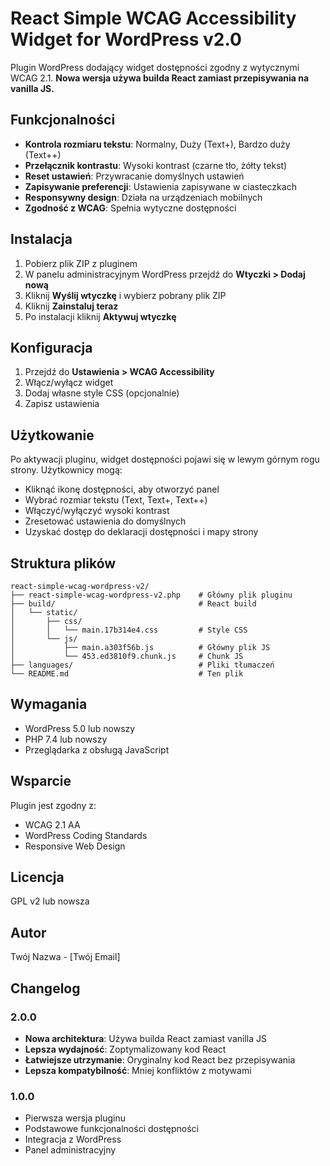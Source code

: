 # React Simple WCAG Accessibility Widget for WordPress v2.0

Plugin WordPress dodający widget dostępności zgodny z wytycznymi WCAG 2.1. **Nowa wersja używa builda React zamiast przepisywania na vanilla JS.**

## Funkcjonalności

- **Kontrola rozmiaru tekstu**: Normalny, Duży (Text+), Bardzo duży (Text++)
- **Przełącznik kontrastu**: Wysoki kontrast (czarne tło, żółty tekst)
- **Reset ustawień**: Przywracanie domyślnych ustawień
- **Zapisywanie preferencji**: Ustawienia zapisywane w ciasteczkach
- **Responsywny design**: Działa na urządzeniach mobilnych
- **Zgodność z WCAG**: Spełnia wytyczne dostępności

## Instalacja

1. Pobierz plik ZIP z pluginem
2. W panelu administracyjnym WordPress przejdź do **Wtyczki > Dodaj nową**
3. Kliknij **Wyślij wtyczkę** i wybierz pobrany plik ZIP
4. Kliknij **Zainstaluj teraz**
5. Po instalacji kliknij **Aktywuj wtyczkę**

## Konfiguracja

1. Przejdź do **Ustawienia > WCAG Accessibility**
2. Włącz/wyłącz widget
3. Dodaj własne style CSS (opcjonalnie)
4. Zapisz ustawienia

## Użytkowanie

Po aktywacji pluginu, widget dostępności pojawi się w lewym górnym rogu strony. Użytkownicy mogą:

- Kliknąć ikonę dostępności, aby otworzyć panel
- Wybrać rozmiar tekstu (Text, Text+, Text++)
- Włączyć/wyłączyć wysoki kontrast
- Zresetować ustawienia do domyślnych
- Uzyskać dostęp do deklaracji dostępności i mapy strony

## Struktura plików

```
react-simple-wcag-wordpress-v2/
├── react-simple-wcag-wordpress-v2.php    # Główny plik pluginu
├── build/                                # React build
│   └── static/
│       ├── css/
│       │   └── main.17b314e4.css         # Style CSS
│       └── js/
│           ├── main.a303f56b.js          # Główny plik JS
│           └── 453.ed3810f9.chunk.js     # Chunk JS
├── languages/                            # Pliki tłumaczeń
└── README.md                             # Ten plik
```

## Wymagania

- WordPress 5.0 lub nowszy
- PHP 7.4 lub nowszy
- Przeglądarka z obsługą JavaScript

## Wsparcie

Plugin jest zgodny z:

- WCAG 2.1 AA
- WordPress Coding Standards
- Responsive Web Design

## Licencja

GPL v2 lub nowsza

## Autor

Twój Nazwa - [Twój Email]

## Changelog

### 2.0.0

- **Nowa architektura**: Używa builda React zamiast vanilla JS
- **Lepsza wydajność**: Zoptymalizowany kod React
- **Łatwiejsze utrzymanie**: Oryginalny kod React bez przepisywania
- **Lepsza kompatybilność**: Mniej konfliktów z motywami

### 1.0.0

- Pierwsza wersja pluginu
- Podstawowe funkcjonalności dostępności
- Integracja z WordPress
- Panel administracyjny
